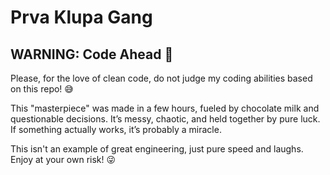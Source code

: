 # Prva Klupa Gang

## WARNING: Code Ahead 🚧

Please, for the love of clean code, do not judge my coding abilities based on this repo! 😅

This "masterpiece" was made in a few hours, fueled by chocolate milk and questionable decisions. It’s messy, chaotic, and held together by pure luck. If something actually works, it’s probably a miracle.

This isn't an example of great engineering, just pure speed and laughs. Enjoy at your own risk! 😜
